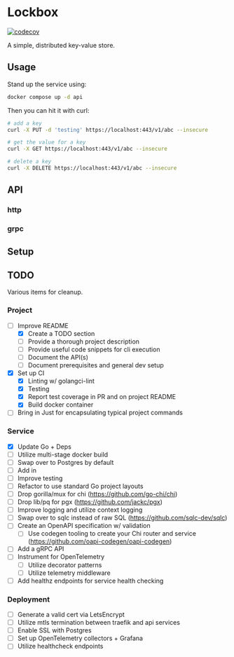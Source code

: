 # Lockbox

[![codecov](https://codecov.io/gh/treyburn/lockbox/graph/badge.svg?token=2ALGABLQ80)](https://codecov.io/gh/treyburn/lockbox)

A simple, distributed key-value store.

## Usage
Stand up the service using:

```sh
docker compose up -d api
```

Then you can hit it with curl:
```sh
# add a key
curl -X PUT -d 'testing' https://localhost:443/v1/abc --insecure

# get the value for a key
curl -X GET https://localhost:443/v1/abc --insecure

# delete a key
curl -X DELETE https://localhost:443/v1/abc --insecure
```

## API
### http
### grpc

## Setup

## TODO
Various items for cleanup.

### Project
- [ ] Improve README
  - [x] Create a TODO section
  - [ ] Provide a thorough project description
  - [ ] Provide useful code snippets for cli execution
  - [ ] Document the API(s)
  - [ ] Document prerequisites and general dev setup
- [X] Set up CI
  - [X] Linting w/ golangci-lint
  - [x] Testing
  - [X] Report test coverage in PR and on project README
  - [x] Build docker container
- [ ] Bring in Just for encapsulating typical project commands

### Service
- [x] Update Go + Deps
- [ ] Utilize multi-stage docker build
- [ ] Swap over to Postgres by default
- [ ] Add in 
- [ ] Improve testing
- [ ] Refactor to use standard Go project layouts
- [ ] Drop gorilla/mux for chi (https://github.com/go-chi/chi)
- [ ] Drop lib/pq for pgx (https://github.com/jackc/pgx)
- [ ] Improve logging and utilize context logging
- [ ] Swap over to sqlc instead of raw SQL (https://github.com/sqlc-dev/sqlc)
- [ ] Create an OpenAPI specification w/ validation
  - [ ] Use codegen tooling to create your Chi router and service (https://github.com/oapi-codegen/oapi-codegen)
- [ ] Add a gRPC API
- [ ] Instrument for OpenTelemetry
  - [ ] Utilize decorator patterns
  - [ ] Utilize telemetry middleware
- [ ] Add healthz endpoints for service health checking

### Deployment
- [ ] Generate a valid cert via LetsEncrypt
- [ ] Utilize mtls termination between traefik and api services
- [ ] Enable SSL with Postgres
- [ ] Set up OpenTelemetry collectors + Grafana
- [ ] Utilize healthcheck endpoints